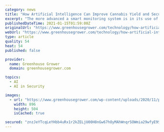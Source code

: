 ```yaml
---
category: news
title: "How Artificial Intelligence Can Improve Cannabis Yield and Security"
excerpt: "The more advanced a smart monitoring system is in its use of machine learning and real-time monitoring integration, the more effective it is in spotting anomalous activity."
publishedDateTime: 2021-01-15T01:59:00Z
originalUrl: "https://www.greenhousegrower.com/technology/how-artificial-intelligence-can-improve-cannabis-yield-and-security/"
webUrl: "https://www.greenhousegrower.com/technology/how-artificial-intelligence-can-improve-cannabis-yield-and-security/"
type: article
quality: 54
heat: 54
published: false

provider:
  name: Greenhouse Grower
  domain: greenhousegrower.com

topics:
  - AI
  - AI in Security

images:
  - url: "https://www.greenhousegrower.com/wp-content/uploads/2020/11/photoperiod_for_cannabis_featured.jpg"
    width: 896
    height: 504
    isCached: true

secured: "znzJeYTcqLeYHbb4uRx1r2kZELjU00H8nGw67hOyMAhWnqrSOWmia29wfyE9SMO7ItHMIrmsSF1z0hHiWXFmsE0kwtuQJkqJBISug+nzPH9BnZ+M6TTpdYirh5eXabNgwaQfvMhHN5N0HT2aGOyKnDeh49mYXZXyBZmwgSP02GBmz1LJIC+Yp8nAEyd9kcygldjdI4ZlFIo4jj4VZLDfDlN+eAu6eIefI9GarVsswEo3QRQEd0+EoVhxRvcnSVsFGqxdMl6bq6lV6FXvUlG6VQVxPoUjtXezu6KJNgY1vLeD3BXvkBwua3pydIXxDtsfE5FNfecCu4cqCBQ73D+n+kCs488ZH3O7Eq30Lf3cPDQ=;B278CHzxzVm8OeWRstBJtg=="
---
```


